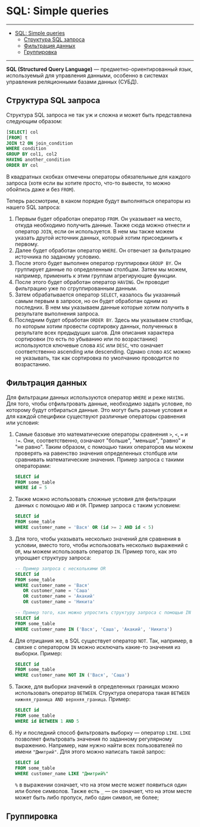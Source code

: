# SQL: Simple queries

---

- [SQL: Simple queries](#sql-simple-queries)
  - [Структура SQL запроса](#структура-sql-запроса)
  - [Фильтрация данных](#фильтрация-данных)
  - [Группировка](#группировка)


---

**SQL (Structured Query Language)** &mdash; предметно-ориентированный язык, используемый для управления данными, особенно в системах управления реляционными базами данных (СУБД).

## Структура SQL запроса


Структура SQL запроса не так уж и сложна и может быть представлена следующим образом:

```sql
[SELECT] col
[FROM] t
JOIN t2 ON join_condition
WHERE condition
GROUP BY col1, col2
HAVING another_condition
ORDER BY col
```

В квадратных скобках отмечены операторы обязательные для каждого запроса (хотя если вы хотите просто, что-то вывести, то можно обойтись даже и без `FROM`).

Теперь рассмотрим, в каком порядке будут выполняться операторы из нашего SQL запроса:
1. Первым будет обработан оператор `FROM`. Он указывает на место, откуда необходимо получить данные. Также сюда можно отнести и оператор `JOIN`, если он используется. В нем мы также можем указать другой источник данных, который хотим присоединить к первому.
2. Далее будет обработан оператор `WHERE`. Он отвечает за фильтрацию источника по заданому условию.
3. После этого будет выполнен оператор группировки `GROUP BY`. Он группирует данные по определенным столбцам. Затем мы можем, например, применить к этим группам агрегирующие функции.
4. После этого будет обработан оператор `HAVING`. Он проводит фильтрацию уже по сгруппированным данным.
5. Затем обрабатывается оператор `SELECT`, казалось бы указанный самым первым в запросе, но он будет обработан одним из последних. В нем мы указываем данные которые хотим получить в результате выполнения запроса.
6. Последним будет обработан `ORDER BY`. Здесь мы указываем столбцы, по которым хотим провести сортировку данных, полученных в результате всех предыдущих шагов. Для описания характера сортировки (то есть по убыванию или по возрастанию) используются ключевые слова `ASC` или `DESC`, что означает соответственно ascending или descending. Однако слово `ASC` можно не указывать, так как сортировка по умолчанию проводится по возрастанию.

## Фильтрация данных

Для фильтрации данных используются оператор `WHERE` и реже `HAVING`. Для того, чтобы отфильтровать данные, необходимо задать условие, по которому будут отбираться данные. Это могут быть разные условия и для каждой специфики существуют различные операторы сравнения или условия:
1. Самые базовые это математические операторы сравнения `>`, `<`, `=` и `!=`. Они, соответственно, означают "больше", "меньше", "равно" и "не равно". Таким образом, с помощью таких операторов мы можем проверять на равенство значения определенных столбцов или сравнивать математические значения. Пример запроса с такими операторами:
   ```sql
   SELECT id
   FROM some_table
   WHERE id = 5
   ```
2. Также можно использовать сложные условия для фильтрации данных с помощью `AND` и `OR`. Пример запроса с таким условием:
   ```sql
   SELECT id
   FROM some_table
   WHERE customer_name = 'Вася' OR (id >= 2 AND id < 5)
   ```
3. Для того, чтобы указывать несколько значений для сравнения в условии, вместо того, чтобы использовать несколько выражений с `OR`, мы можем использовать оператор `IN`. Пример того, как это упрощает структуру запроса:
   ```sql
   -- Пример запроса с несколькими OR
   SELECT id
   FROM some_table
   WHERE customer_name = 'Вася' 
      OR customer_name = 'Саша' 
      OR customer_name = 'Акакий' 
      OR customer_name = 'Никита'
   ```
   ```sql
   -- Пример того, как можно упростить структуру запроса с помощью IN
   SELECT id
   FROM some_table
   WHERE customer_name IN ('Вася', 'Саша', 'Акакий', 'Никита')
   ```
4. Для отрицания же, в SQL существует оператор `NOT`. Так, например, в связке с оператором `IN` можно исключать какие-то значения из выборки. Пример:
   ```sql
   SELECT id
   FROM some_table
   WHERE customer_name NOT IN ('Вася', 'Саша')
   ```
5. Также, для выборки значений в определенных границах можно использовать оператор `BETWEEN`. Структура оператора такая `BETWEEN нижняя_граница AND верхняя_граница`. Пример:
   ```sql
   SELECT id
   FROM some_table
   WHERE id BETWEEN 1 AND 5
   ```
6. Ну и последний способ фильтровать выборку &mdash; оператор `LIKE`. `LIKE` позволяет фильтровать значения по заданному регулярному выражению. Например, нам нужно найти всех пользователей по имени `"Дмитрий"`. Для этого можно написать такой запрос:
   ```sql
   SELECT id
   FROM some_table
   WHERE customer_name LIKE "Дмитрий%"
   ```
   `%` в выражении означает, что на этом месте может появиться один или более символов. Также есть `_` &mdash; он означает, что на этом месте может быть либо пропуск, либо один символ, не более;

## Группировка
